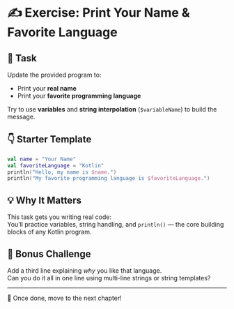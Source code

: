 # ✍️ Exercise: Print Your Name & Favorite Language

## 🎯 Task

Update the provided program to:

- Print your **real name**
- Print your **favorite programming language**

Try to use **variables** and **string interpolation** (`$variableName`) to build the message.

## 👇 Starter Template

```kotlin
val name = "Your Name"
val favoriteLanguage = "Kotlin"
println("Hello, my name is $name.")
println("My favorite programming language is $favoriteLanguage.")
```

## 💡 Why It Matters

This task gets you writing real code:  
You’ll practice variables, string handling, and `println()` — the core building blocks of any Kotlin program.

## 🧠 Bonus Challenge

Add a third line explaining *why* you like that language.  
Can you do it all in one line using multi-line strings or string templates?

---

🔁 Once done, move to the next chapter!

